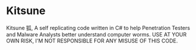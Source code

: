 # Kitsune
Kitsune 狐, A self replicating code written in C# to help Penetration Testers and Malware Analysts better understand computer worms. USE AT YOUR OWN RISK, I'M NOT RESPONSIBLE FOR ANY MISUSE OF THIS CODE.
